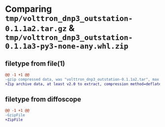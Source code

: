 # Comparing `tmp/volttron_dnp3_outstation-0.1.1a2.tar.gz` & `tmp/volttron_dnp3_outstation-0.1.1a3-py3-none-any.whl.zip`

## filetype from file(1)

```diff
@@ -1 +1 @@
-gzip compressed data, was "volttron_dnp3_outstation-0.1.1a2.tar", max compression
+Zip archive data, at least v2.0 to extract, compression method=deflate
```

## filetype from diffoscope

```diff
@@ -1 +1 @@
-GzipFile
+ZipFile
```

